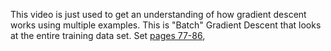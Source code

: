 This video is just used to get an understanding of how gradient descent works using multiple examples. This is "Batch" Gradient Descent that looks at the entire training data set. Set [pages 77-86](../Lecture.pdf),